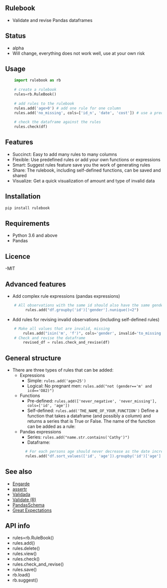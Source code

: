 ## Rulebook
  - Validate and revise Pandas dataframes

## Status
  - alpha 
  - Will change, everything does not work well, use at your own risk

## Usage
```python
    import rulebook as rb
    
    # create a rulebook
    rules=rb.RuleBook()
    
    # add rules to the rulebook
    rules.add('age>0') # add one rule for one column
    rules.add('no_missing', cols=['id_n', 'date', 'cost']) # use a predefined rule for many columns
    
    # check the dataframe against the rules
    rules.check(df)
```
    
## Features
  - Succinct: Easy to add many rules to many columns
  - Flexible: Use predefined rules or add your own functions or expressions
  - Smart: Suggest rules feature save you the work of generating rules
  - Share: The rulebook, including self-defined functions, can be saved and shared
  - Visualize: Get a quick visualization of amount and type of invalid data
  
## Installation
```python 
pip install rulebook
```
    
## Requirements
  - Python 3.6 and above
  - Pandas
  
## Licence
  -MIT
  
## Advanced features
  - Add complex rule expressions (pandas expressions) 
```python 
    # All observations with the same id should also have the same gender
         rules.add("df.groupby('id')['gender'].nunique()<2")
```        
  - Add rules for revising invalid observations (including self-defined rules) 
```python 
    # Make all values that are invalid, missing
        rules.add("isin('m', 'f')", cols='gender', invalid='to_missing')
    # Check and revise the dataframe
        revised_df = rules.check_and_revise(df)
 ```  

## General structure
  - There are three types of rules that can be added:
    - Expressions
      - Simple: ```rules.add('age>25')```
      - Logical: No pregnant men: ```rules.add("not (gender=='m' and icd=='O82)")```
    - Functions
      - Pre-defined: ```rules.add(['never_negative', 'never_missing'], cols=['id', 'age'])```
      - Self-defined: ```rules.add('THE_NAME_OF_YOUR_FUNCTION')``` 
          Define a function that takes a dataframe (and possibly a column) and returns a series that is True or False. The name of the function can be added as a rule:
    - Pandas expressions
      - Series: ```rules.add("name.str.contains('Cathy')")```
      - Dataframe:       
 ```python
          # For each persons age should never decrease as the date increases
          rules.add("df.sort_values(['id', 'age']).groupby('id')['age'].is_monotonic")
 ```
 
 ## See also
- [Engarde](https://github.com/TomAugspurger/engarde)
- [assertr](https://github.com/tonyfischetti/assertr)
- [Validada](https://github.com/jnmclarty/validada)
- [Validate (R)](https://cran.r-project.org/web/packages/validate/vignettes/introduction.html)
- [PandasSchema](https://github.com/TMiguelT/PandasSchema)
- [Great Expectations](https://github.com/great-expectations/great_expectations)
 
 ## API info
  - rules=rb.RuleBook()
  - rules.add()
  - rules.delete()
  - rules.view()
  - rules.check()
  - rules.check_and_revise()
  - rules.save()
  - rb.load()
  - rb.suggest()
  
 
    
    
  
  
